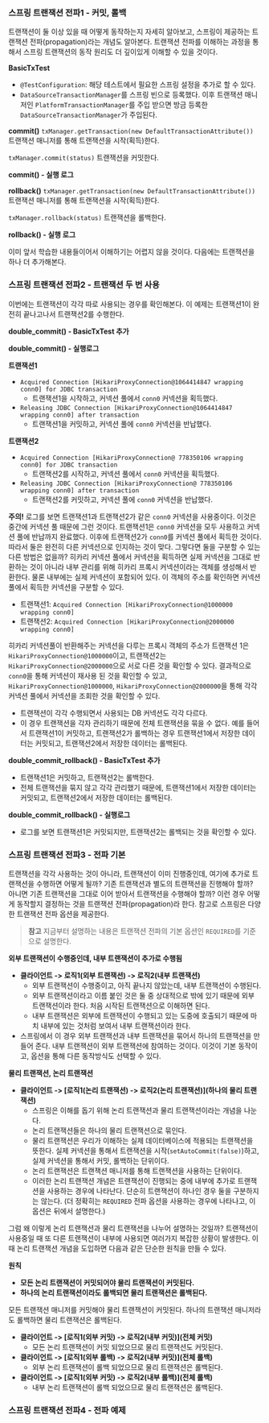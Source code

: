 ### 스프링 트랜잭션 전파1 - 커밋, 롤백
트랜잭션이 둘 이상 있을 때 어떻게 동작하는지 자세히 알아보고, 스프링이 제공하는 트랜잭션 전파(propagation)라는 개념도 알아본다.
트랜잭션 전파를 이해하는 과정을 통해서 스프링 트랜잭션의 동작 원리도 더 깊이있게 이해할 수 있을 것이다.

**BasicTxTest**
- `@TestConfiguration`: 해당 테스트에서 필요한 스프링 설정을 추가로 할 수 있다.
- `DataSourceTransactionManager`를 스프링 빈으로 등록했다. 이후 트랜잭션 매니저인 `PlatformTransactionManager`를 주입 받으면 방금 등록한 `DataSourceTransactionManager`가 주입된다.

**commit()**
`txManager.getTransaction(new DefaultTransactionAttribute())`
트랜잭션 매니저를 통해 트랜잭션을 시작(획득)한다.

`txManager.commit(status)`
트랜잭션을 커밋한다.

**commit() - 실행 로그**

**rollback()**
`txManager.getTransaction(new DefaultTransactionAttribute())`
트랜잭션 매니저를 통해 트랜잭션을 시작(획득)한다.

`txManager.rollback(status)`
트랜잭션을 롤백한다.

**rollback() - 실행 로그**

이미 앞서 학습한 내용들이어서 이해하기는 어렵지 않을 것이다. 다음에는 트랜잭션을 하나 더 추가해본다.


### 스프링 트랜잭션 전파2 - 트랜잭션 두 번 사용
이번에는 트랜잭션이 각각 따로 사용되는 경우를 확인해본다.
이 예제는 트랜잭션1이 완전히 끝나고나서 트랜잭션2를 수행한다.

**double_commit() - BasicTxTest 추가**

**double_commit() - 실행로그**


**트랜잭션1**
- `Acquired Connection [HikariProxyConnection@1064414847 wrapping conn0] for JDBC transaction`
	- 트랜잭션1을 시작하고, 커넥션 풀에서 `conn0` 커넥션을 획득했다.
- `Releasing JDBC Connection [HikariProxyConnection@1064414847 wrapping conn0] after transaction`
	- 트랜잭션1을 커밋하고, 커넥션 풀에 `conn0` 커넥션을 반납했다.

**트랜잭션2**
- `Acquired Connection [HikariProxyConnection@ 778350106 wrapping conn0] for JDBC transaction`
	- 트랜잭션2를 시작하고, 커넥션 풀에서 `conn0` 커넥션을 획득했다.
- `Releasing JDBC Connection [HikariProxyConnection@ 778350106 wrapping conn0] after transaction`
	- 트랜잭션2를 커밋하고, 커넥션 풀에 `conn0` 커넥션을 반납했다.

**주의!**
로그를 보면 트랜잭션1과 트랜잭션2가 같은 `conn0` 커넥션을 사용중이다. 이것은 중간에 커넥션 풀 때문에 그런 것이다. 트랜잭션1은 `conn0` 커넥션을 모두 사용하고 커넥션 풀에 반납까지 완료했다. 이후에 트랜잭션2가 `conn0`를 커넥션 풀에서 획득한 것이다. 따라서 둘은 완전히 다른 커넥션으로 인지하는 것이 맞다.
그렇다면 둘을 구분할 수 있는 다른 방법은 없을까?
히카리 커넥션 풀에서 커넥션을 획득하면 실제 커넥션을 그대로 반환하는 것이 아니라 내부 관리를 위해 히카리 프록시 커넥션이라는 객체를 생성해서 반환한다. 물론 내부에는 실제 커넥션이 포함되어 있다. 이 객체의 주소를 확인하면 커넥션 풀에서 획득한 커넥션을 구분할 수 있다.
- 트랜잭션1: `Acquired Connection [HikariProxyConnection@1000000 wrapping conn0]`
- 트랜잭션2: `Acquired Connection [HikariProxyConnection@2000000 wrapping conn0]`

히카리 커넥션풀이 반환해주는 커넥션을 다루는 프록시 객체의 주소가 트랜잭션 1은 `HikariProxyConnection@1000000`이고, 트랜잭션2는 `HikariProxyConnection@2000000`으로 서로 다른 것을 확인할 수 있다.
결과적으로 `conn0`을 통해 커넥션이 재사용 된 것을 확인할 수 있고, `HikariProxyConnection@1000000`, `HikariProxyConnection@2000000`을 통해 각각 커넥션 풀에서 커넥션을 조회한 것을 확인할 수 있다.

- 트랜잭션이 각각 수행되면서 사용되는 DB 커넥션도 각각 다르다.
- 이 경우 트랜잭션을 각자 관리하기 때문에 전체 트랜잭션을 묶을 수 없다. 예를 들어서 트랜잭션1이 커밋하고, 트랜잭션2가 롤백하는 경우 트랜잭션1에서 저장한 데이터는 커밋되고, 트랜잭션2에서 저장한 데이터는 롤백된다.

**double_commit_rollback() - BasicTxTest 추가**
- 트랜잭션1은 커밋하고, 트랜잭션2는 롤백한다.
- 전체 트랜잭션을 묶지 않고 각각 관리했기 때문에, 트랜잭션1에서 저장한 데이터는 커밋되고, 트랜잭션2에서 저장한 데이터는 롤백된다.

**double_commit_rollback() - 실행로그**
- 로그를 보면 트랜잭션1은 커밋되지만, 트랜잭션2는 롤백되는 것을 확인할 수 있다.



### 스프링 트랜잭션 전파3 - 전파 기본
트랜잭션을 각각 사용하는 것이 아니라, 트랜잭션이 이미 진행중인데, 여기에 추가로 트랜잭션을 수행하면 어떻게 될까?
기존 트랜잭션과 별도의 트랜잭션을 진행해야 할까? 아니면 기존 트랜잭션을 그대로 이어 받아서 트랜잭션을 수행해야 할까?
이런 경우 어떻게 동작할지 결정하는 것을 트랜잭션 전파(propagation)라 한다.
참고로 스프링은 다양한 트랜잭션 전파 옵션을 제공한다.

>**참고**
>지금부터 설명하는 내용은 트랜잭션 전파의 기본 옵션인 `REQUIRED`를 기준으로 설명한다.

**외부 트랜잭션이 수행중인데, 내부 트랜잭션이 추가로 수행됨**
- **클라이언트 -> 로직1(외부 트랜잭션) -> 로직2(내부 트랜잭션)**
	- 외부 트랜잭션이 수행중이고, 아직 끝나지 않았는데, 내부 트랜잭션이 수행된다.
	- 외부 트랜잭션이라고 이름 붙인 것은 둘 중 상대적으로 밖에 있기 때문에 외부 트랜잭션이라 한다. 처음 시작된 트랜잭션으로 이해하면 된다.
	- 내부 트랜잭션은 외부에 트랜잭션이 수행되고 있는 도중에 호출되기 때문에 마치 내부에 있는 것처럼 보여서 내부 트랜잭션이라 한다.
- 스프링에서 이 경우 외부 트랜잭션과 내부 트랜잭션을 묶어서 하나의 트랜잭션을 만들어 준다. 내부 트랜잭션이 외부 트랜잭션에 참여하는 것이다. 이것이 기본 동작이고, 옵션을 통해 다른 동작방식도 선택할 수 있다.

**물리 트랜잭션, 논리 트랜잭션**
- **클라이언트 -> \[로직1(논리 트랜잭션) -> 로직2(논리 트랜잭션)](하나의 물리 트랜잭션)**
	- 스프링은 이해를 돕기 위해 논리 트랜잭션과 물리 트랜잭션이라는 개념을 나눈다.
	- 논리 트랜잭션들은 하나의 물리 트랜잭션으로 묶인다.
	- 물리 트랜잭션은 우리가 이해하는 실제 데이터베이스에 적용되는 트랜잭션을 뜻한다. 실제 커넥션을 통해서 트랜잭션을 시작(`setAutoCommit(false)`)하고, 실제 커넥션을 통해서 커밋, 롤백하는 단위이다.
	- 논리 트랜잭션은 트랜잭션 매니저를 통해 트랜잭션을 사용하는 단위이다.
	- 이러한 논리 트랜잭션 개념은 트랜잭션이 진행되는 중에 내부에 추가로 트랜잭션을 사용하는 경우에 나타난다. 단순히 트랜잭션이 하나인 경우 둘을 구분하지는 않는다. (더 정확히는 `REQUIRED` 전파 옵션을 사용하는 경우에 나타나고, 이 옵션은 뒤에서 설명한다.)

그럼 왜 이렇게 논리 트랜잭션과 물리 트랜잭션을 나누어 설명하는 것일까?
트랜잭션이 사용중일 때 또 다른 트랜잭션이 내부에 사용되면 여러가지 복잡한 상황이 발생한다. 이때 논리 트랜잭션 개념을 도입하면 다음과 같은 단순한 원칙을 만들 수 있다.

**원칙**
- **모든 논리 트랜잭션이 커밋되어야 물리 트랜잭션이 커밋된다.**
- **하나의 논리 트랜잭션이라도 롤백되면 물리 트랜잭션은 롤백된다.**

모든 트랜잭션 매니저를 커밋해야 물리 트랜잭션이 커밋된다. 하나의 트랜잭션 매니저라도 롤백하면 물리 트랜잭션은 롤백된다.

- **클라이언트 -> \[로직1(외부 커밋) -> 로직2(내부 커밋)](전체 커밋)**
	- 모든 논리 트랜잭션이 커밋 되었으므로 물리 트랜잭션도 커밋된다.
- **클라이언트 -> \[로직1(외부 롤백) -> 로직2(내부 커밋)](전체 롤백)**
	- 외부 논리 트랜잭션이 롤백 되었으므로 물리 트랜잭션은 롤백된다.
- **클라이언트 -> \[로직1(외부 커밋) -> 로직2(내부 롤백)](전체 롤백)**
	- 내부 논리 트랜잭션이 롤백 되었으므로 물리 트랜잭션은 롤백된다.


### 스프링 트랜잭션 전파4 - 전파 예제
